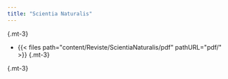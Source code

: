 ```yaml
---
title: "Scientia Naturalis"
---
```

{.mt-3}

- {{< files path="content/Reviste/ScientiaNaturalis/pdf" pathURL="pdf/" >}}
{.mt-3}

{.mt-3}
